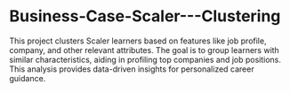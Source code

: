 # Business-Case-Scaler---Clustering
This project clusters Scaler learners based on features like job profile, company, and other relevant attributes. The goal is to group learners with similar characteristics, aiding in profiling top companies and job positions. This analysis provides data-driven insights for personalized career guidance.
